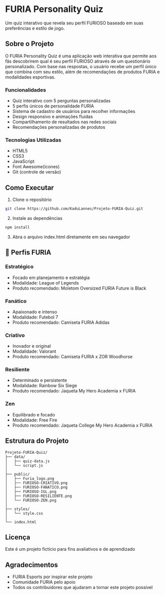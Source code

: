 # FURIA Personality Quiz

Um quiz interativo que revela seu perfil FURIOSO baseado em suas preferências e estilo de jogo.



## Sobre o Projeto

O FURIA Personality Quiz é uma aplicação web interativa que permite aos fãs descobrirem qual é seu perfil FURIOSO através de um questionário personalizado. Com base nas respostas, o usuário recebe um perfil único que combina com seu estilo, além de recomendações de produtos FURIA e modalidades esportivas.

### Funcionalidades

-  Quiz interativo com 5 perguntas personalizadas
-  5 perfis únicos de personalidade FURIA
-  Sistema de cadastro de usuários para recolher informações
-  Design responsivo e animações fluidas
-  Compartilhamento de resultados nas redes sociais
-  Recomendações personalizadas de produtos

### Tecnologias Utilizadas

- HTML5
- CSS3
- JavaScript
- Font Awesome(ícones)
- Git (controle de versão)

## Como Executar

1. Clone o repositório
```bash
git clone https://github.com/KaduLannes/Projeto-FURIA-Quiz.git
```

2. Instale as dependências
```bash
npm install
```

3. Abra o arquivo index.html diretamente em seu navegador

## 📱 Perfis FURIA

### Estratégico
- Focado em planejamento e estratégia
- Modalidade: League of Legends
- Produto recomendado: Moletom Oversized FURIA Future is Black

### Fanático
- Apaixonado e intenso
- Modalidade: Futebol 7
- Produto recomendado: Camiseta FURIA Adidas

### Criativo
- Inovador e original
- Modalidade: Valorant
- Produto recomendado: Camiseta FURIA x ZOR Woodhorse

### Resiliente
- Determinado e persistente
- Modalidade: Rainbow Six Siege
- Produto recomendado: Jaqueta My Hero Academia x FURIA

### Zen
- Equilibrado e focado
- Modalidade: Free Fire
- Produto recomendado: Jaqueta College My Hero Academia x FURIA

## Estrutura do Projeto

```
Projeto-FURIA-Quiz/
├── data/
│   ├── quiz-data.js
│   └── script.js
│
├── public/
│   ├── Furia_logo.png
│   ├── FURIOSO-CRIATIVO.png
│   ├── FURIOSO-FANATICO.png
│   ├── FURIOSO-IGL.png
│   ├── FURIOSO-RESILIENTE.png
│   └── FURIOSO-ZEN.png
│
├── styles/
│   └── style.css
│
└── index.html
```

## Licença

Este é um projeto fictício para fins avaliativos e de aprendizado

## Agradecimentos

- FURIA Esports por inspirar este projeto
- Comunidade FURIA pelo apoio
- Todos os contribuidores que ajudaram a tornar este projeto possível











